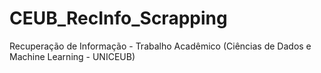 # CEUB_RecInfo_Scrapping
Recuperação de Informação - Trabalho Acadêmico (Ciências de Dados e Machine Learning - UNICEUB)
